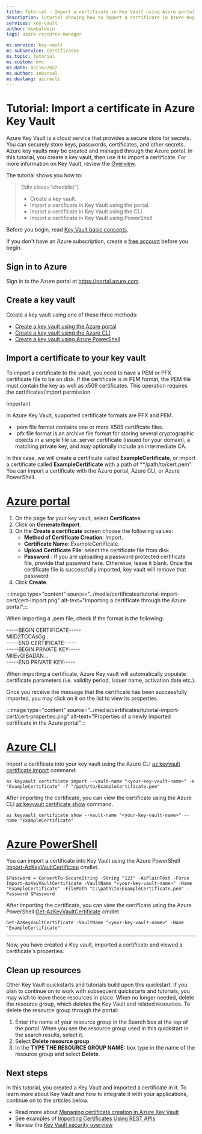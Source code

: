 ```yaml
---
title: Tutorial - Import a certificate in Key Vault using Azure portal | Microsoft Docs
description: Tutorial showing how to import a certificate in Azure Key Vault
services: key-vault
author: msmbaldwin
tags: azure-resource-manager

ms.service: key-vault
ms.subservice: certificates
ms.topic: tutorial
ms.custom: mvc
ms.date: 03/16/2022
ms.author: sebansal 
ms.devlang: azurecli
---
```

# Tutorial: Import a certificate in Azure Key Vault

Azure Key Vault is a cloud service that provides a secure store for secrets. You can securely store keys, passwords, certificates, and other secrets. Azure key vaults may be created and managed through the Azure portal. In this tutorial, you create a key vault, then use it to import a certificate. For more information on Key Vault, review the [Overview](../general/overview.md).

The tutorial shows you how to:

> [!div class="checklist"]
> * Create a key vault.
> * Import a certificate in Key Vault using the portal.
> * Import a certificate in Key Vault using the CLI.
> * Import a certificate in Key Vault using PowerShell.


Before you begin, read [Key Vault basic concepts](../general/basic-concepts.md). 

If you don't have an Azure subscription, create a [free account](https://azure.microsoft.com/free/?WT.mc_id=A261C142F) before you begin.

## Sign in to Azure

Sign in to the Azure portal at https://portal.azure.com.

## Create a key vault

Create a key vault using one of these three methods:

- [Create a key vault using the Azure portal](../general/quick-create-portal.md)
- [Create a key vault using the Azure CLI](../general/quick-create-cli.md)
- [Create a key vault using Azure PowerShell](../general/quick-create-powershell.md)

## Import a certificate to your key vault

To import a certificate to the vault, you need to have a PEM or PFX certificate file to be on disk. If the certificate is in PEM format, the PEM file must contain the key as well as x509 certificates. This operation requires the certificates/import permission.

> [!IMPORTANT]
> In Azure Key Vault, supported certificate formats are PFX and PEM.
> - .pem file format contains one or more X509 certificate files.
> - .pfx file format is an archive file format for storing several cryptographic objects in a single file i.e. server certificate (issued for your domain), a matching private key, and may optionally include an intermediate CA.  

In this case, we will create a certificate called **ExampleCertificate**, or import a certificate called **ExampleCertificate**  with a path of **/path/to/cert.pem". You can import a certificate with the Azure portal, Azure CLI, or Azure PowerShell.

# [Azure portal](#tab/azure-portal)

1. On the page for your key vault, select **Certificates**.
2. Click on **Generate/Import**.
3. On the **Create a certificate** screen choose the following values:
    - **Method of Certificate Creation**: Import.
    - **Certificate Name**: ExampleCertificate.
    - **Upload Certificate File**: select the certificate file from disk
    - **Password** : If you are uploading a password protected certificate file, provide that password here. Otherwise, leave it blank. Once the certificate file is successfully imported, key vault will remove that password.
4. Click **Create**.

:::image type="content" source="../media/certificates/tutorial-import-cert/cert-import.png" alt-text="Importing a certificate through the Azure portal":::

When importing a .pem file, check if the format is the following:

-----BEGIN CERTIFICATE-----<br>
MIID2TCCAsGg...<br>
-----END CERTIFICATE-----<br>
-----BEGIN PRIVATE KEY-----<br>
MIIEvQIBADAN...<br>
-----END PRIVATE KEY-----<br>

When importing a certificate, Azure Key vault will automatically populate certificate parameters (i.e. validity period, Issuer name, activation date etc.).

Once you receive the message that the certificate has been successfully imported, you may click on it on the list to view its properties.

:::image type="content" source="../media/certificates/tutorial-import-cert/cert-properties.png" alt-text="Properties of a newly imported certificate in the Azure portal":::

# [Azure CLI](#tab/azure-cli)

Import a certificate into your key vault using the Azure CLI [az keyvault certificate import](/cli/azure/keyvault/certificate#az-keyvault-certificate-import) command:

```azurecli
az keyvault certificate import --vault-name "<your-key-vault-name>" -n "ExampleCertificate" -f "/path/to/ExampleCertificate.pem"
```

After importing the certificate, you can view the certificate using the Azure CLI [az keyvault certificate show](/cli/azure/keyvault/certificate#az-keyvault-certificate-show) command.

```azurecli
az keyvault certificate show --vault-name "<your-key-vault-name>" --name "ExampleCertificate"
```

# [Azure PowerShell](#tab/azure-powershell)

You can import a certificate into Key Vault using the Azure PowerShell [Import-AzKeyVaultCertificate](/powershell/module/az.keyvault/import-azkeyvaultcertificate) cmdlet.

```azurepowershell
$Password = ConvertTo-SecureString -String "123" -AsPlainText -Force
Import-AzKeyVaultCertificate -VaultName "<your-key-vault-name>" -Name "ExampleCertificate" -FilePath "C:\path\to\ExampleCertificate.pem" -Password $Password
```

After importing the certificate, you can view the certificate using the Azure PowerShell [Get-AzKeyVaultCertificate](/powershell/module/az.keyvault/get-azkeyvaultcertificate) cmdlet

```azurepowershell
Get-AzKeyVaultCertificate -VaultName "<your-key-vault-name>" -Name "ExampleCertificate"
```

---

Now, you have created a Key vault, imported a certificate and viewed a certificate's properties.

## Clean up resources

Other Key Vault quickstarts and tutorials build upon this quickstart. If you plan to continue on to work with subsequent quickstarts and tutorials, you may wish to leave these resources in place.
When no longer needed, delete the resource group, which deletes the Key Vault and related resources. To delete the resource group through the portal:

1. Enter the name of your resource group in the Search box at the top of the portal. When you see the resource group used in this quickstart in the search results, select it.
2. Select **Delete resource group**.
3. In the **TYPE THE RESOURCE GROUP NAME:** box type in the name of the resource group and select **Delete**.

## Next steps

In this tutorial, you created a Key Vault and imported a certificate in it. To learn more about Key Vault and how to integrate it with your applications, continue on to the articles below.

- Read more about [Managing certificate creation in Azure Key Vault](./create-certificate-scenarios.md)
- See examples of [Importing Certificates Using REST APIs](/rest/api/keyvault/certificates/import-certificate/import-certificate)
- Review the [Key Vault security overview](../general/security-features.md)
